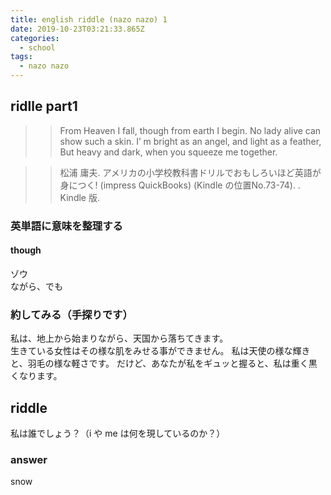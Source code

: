 ```yaml
---
title: english riddle (nazo nazo) 1
date: 2019-10-23T03:21:33.865Z
categories:
  - school
tags:
  - nazo nazo
---
```

## ridlle part1
>>From Heaven I fall, though from earth I begin. No lady alive can show such a skin. I’ m bright as an angel, and light as a feather, But heavy and dark, when you squeeze me together.

>>松浦 庸夫. アメリカの小学校教科書ドリルでおもしろいほど英語が身につく! (impress QuickBooks) (Kindle の位置No.73-74).  . Kindle 版. 
### 英単語に意味を整理する
#### though  
ゾウ   
ながら、でも


### 約してみる（手探りです）
私は、地上から始まりながら、天国から落ちてきます。  
生きている女性はその様な肌をみせる事ができません。
私は天使の様な輝きと、羽毛の様な軽さです。
だけど、あなたが私をギュッと握ると、私は重く黒くなります。　　

## riddle
私は誰でしょう？（i や me は何を現しているのか？）
### answer
snow



